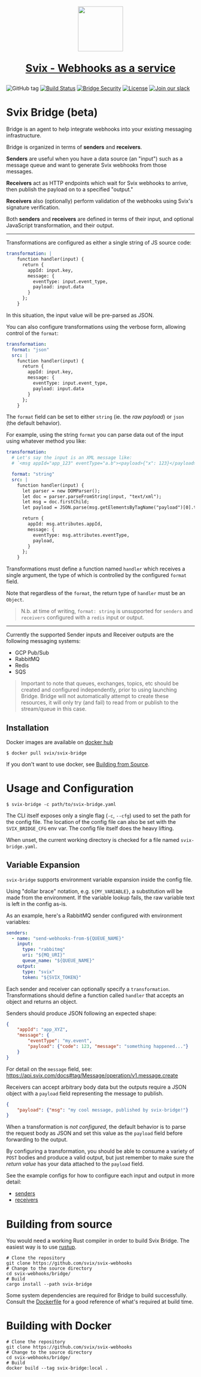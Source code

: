 <h1 align="center">
  <a href="https://www.svix.com">
    <img width="120" src="https://avatars.githubusercontent.com/u/80175132?s=200&v=4" />
    <p align="center">Svix - Webhooks as a service</p>
  </a>
</h1>

![GitHub tag](https://img.shields.io/github/tag/svix/svix-webhooks.svg)
[![Build Status](https://github.com/svix/svix-webhooks/workflows/Bridge%20CI/badge.svg)](https://github.com/svix/svix-webhooks/actions)
[![Bridge Security](https://github.com/svix/svix-webhooks/actions/workflows/bridge-security.yml/badge.svg)](https://github.com/svix/svix-webhooks/actions/workflows/bridge-security.yml)
[![License](https://img.shields.io/badge/license-MIT-brightgreen.svg)](LICENSE)
[![Join our slack](https://img.shields.io/badge/Slack-join%20the%20community-blue?logo=slack&style=social)](https://www.svix.com/slack/)

# Svix Bridge (beta)

Bridge is an agent to help integrate webhooks into your existing messaging infrastructure.

Bridge is organized in terms of **senders** and **receivers**.

**Senders** are useful when you have a data source (an "input") such as a
message queue and want to generate Svix webhooks from those messages.

**Receivers** act as HTTP endpoints which wait for Svix webhooks to arrive, then
publish the payload on to a specified "output."

**Receivers** also (optionally) perform validation of the webhooks using Svix's signature verification.

Both **senders** and **receivers** are defined in terms of their input, and optional JavaScript transformation, and their output.

---

Transformations are configured as either a single string of JS source code:

```yaml
transformation: |
    function handler(input) {
      return {
        appId: input.key,
        message: {
          eventType: input.event_type,
          payload: input.data
        }
      };
    }
```
In this situation, the input value will be pre-parsed as JSON.

You can also configure transformations using the verbose form, allowing control of the `format`:
```yaml
transformation:
  format: "json"
  src: |
    function handler(input) {
      return {
        appId: input.key,
        message: {
          eventType: input.event_type,
          payload: input.data
        }
      };
    }
```
The `format` field can be set to either `string` (ie. the _raw payload_) or `json` (the default behavior).

For example, using the string `format` you can parse data out of the input using whatever method you like:

```yaml
transformation:
  # Let's say the input is an XML message like:
  # `<msg appId="app_123" eventType="a.b"><payload>{"x": 123}</payload></msg>`

  format: "string"
  src: |
    function handler(input) {
      let parser = new DOMParser();
      let doc = parser.parseFromString(input, "text/xml");
      let msg = doc.firstChild;
      let payload = JSON.parse(msg.getElementsByTagName("payload")[0].textContent)

      return {
        appId: msg.attributes.appId,
        message: {
          eventType: msg.attributes.eventType,
          payload,
        }
      };
    }
```
Transformations must define a function named `handler` which receives a single argument, the type of which is controlled
by the configured `format` field.

Note that regardless of the `format`, the return type of `handler` must be an `Object`.

> N.b. at time of writing, `format: string` is unsupported for `senders` and `receivers` configured with
> a `redis` input or output.

---

Currently the supported Sender inputs and Receiver outputs are the following
messaging systems:

- GCP Pub/Sub
- RabbitMQ
- Redis
- SQS

> Important to note that queues, exchanges, topics, etc should be created and configured independently,
> prior to using launching Bridge. Bridge will not automatically attempt to create these resources, it will only try
> (and fail) to read from or publish to the stream/queue in this case.


## Installation

Docker images are available on [docker hub](https://registry.hub.docker.com/r/svix/svix-bridge)

```
$ docker pull svix/svix-bridge
```

If you don't want to use docker, see [Building from Source](../README.md#building-from-source).



# Usage and Configuration

```
$ svix-bridge -c path/to/svix-bridge.yaml
```

The CLI itself exposes only a single flag (`-c`, `--cfg`) used to set the path for the config file.
The location of the config file can also be set with the `SVIX_BRIDGE_CFG` env var.
The config file itself does the heavy lifting.

When unset, the current working directory is checked for a file named `svix-bridge.yaml`.

## Variable Expansion

`svix-bridge` supports environment variable expansion inside the config file.

Using "dollar brace" notation, e.g. `${MY_VARIABLE}`, a substitution will be made from the environment.
If the variable lookup fails, the raw variable text is left in the config as-is.

As an example, here's a RabbitMQ sender configured with environment variables:

```yaml
senders:
  - name: "send-webhooks-from-${QUEUE_NAME}"
    input:
      type: "rabbitmq"
      uri: "${MQ_URI}"
      queue_name: "${QUEUE_NAME}"
    output:
      type: "svix"
      token: "${SVIX_TOKEN}"
```

Each sender and receiver can optionally specify a `transformation`.
Transformations should define a function called `handler` that accepts an object and returns an object.

Senders should produce JSON following an expected shape:
```json
{
    "appId": "app_XYZ",
    "message": {
        "eventType": "my.event",
        "payload": {"code": 123, "message": "something happened..."}
    }
}
```

For detail on the `message` field, see: <https://api.svix.com/docs#tag/Message/operation/v1.message.create>

Receivers can accept arbitrary body data but the outputs require a JSON object with a `payload` field representing the
message to publish.

```json
{
    "payload": {"msg": "my cool message, published by svix-bridge!"}
}
```

When a transformation is _not configured_, the default behavior is to parse the request body as JSON and set this value
as the `payload` field before forwarding to the output.

By configuring a transformation, you should be able to consume a variety of `POST` bodies and
produce a valid output, but just remember to make sure the _return value_ has your data attached to the `payload` field.


See the example configs for how to configure each input and output in more detail:
- [senders](./svix-bridge.example.senders.yaml)
- [receivers](./svix-bridge.example.receivers.yaml)

# Building from source

You would need a working Rust compiler in order to build Svix Bridge.
The easiest way is to use [rustup](https://rustup.rs/).

```
# Clone the repository
git clone https://github.com/svix/svix-webhooks
# Change to the source directory
cd svix-webhooks/bridge/
# Build
cargo install --path svix-bridge
```

Some system dependencies are required for Bridge to build successfully.
Consult the [Dockerfile](./Dockerfile) for a good reference of what's required at build time.

# Building with Docker

```
# Clone the repository
git clone https://github.com/svix/svix-webhooks
# Change to the source directory
cd svix-webhooks/bridge/
# Build
docker build --tag svix-bridge:local .
```
